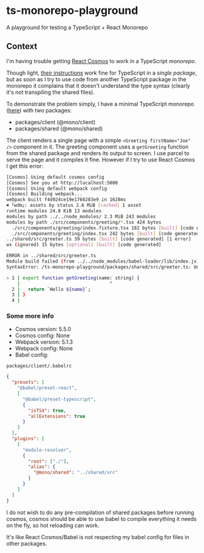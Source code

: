 # ts-monorepo-playground
A playground for testing a TypeScript + React Monorepo


## Context
I'm having trouble getting [React Cosmos](https://github.com/react-cosmos/react-cosmos) to work in a TypeScript *monorepo*.

Though light, [their instructions](https://github.com/react-cosmos/react-cosmos/tree/master/docs#compilation) work fine for TypeScript in a *single package*, but as soon as I try to use code from another TypeScript package in the monorepo it complains that it doesn't understand the type syntax (clearly it's not transpiling the shared files).

To demonstrate the problem simply, I have a minimal TypeScript monorepo ([here](https://github.com/codeandcats/ts-monorepo-playground)) with two packages:

- packages/client (@mono/client)
- packages/shared (@mono/shared)

The client renders a single page with a simple `<Greeting firstName="Joe" />` component in it. The greeting component uses a `getGreeting` function from the shared package and renders its output to screen. I use parcel to serve the page and it compiles it fine. However if I try to use React Cosmos I get this error:

```sh
[Cosmos] Using default cosmos config
[Cosmos] See you at http://localhost:5000
[Cosmos] Using default webpack config
[Cosmos] Building webpack...
webpack built f4d924ce19e1768283e9 in 1628ms
✖ ｢wdm｣: assets by status 2.6 MiB [cached] 1 asset
runtime modules 24.8 KiB 13 modules
modules by path ../../node_modules/ 2.3 MiB 243 modules
modules by path ./src/components/greeting/*.tsx 424 bytes
  ./src/components/greeting/index.fixture.tsx 182 bytes [built] [code generated]
  ./src/components/greeting/index.tsx 242 bytes [built] [code generated]
../shared/src/greeter.ts 39 bytes [built] [code generated] [1 error]
ws (ignored) 15 bytes [optional] [built] [code generated]

ERROR in ../shared/src/greeter.ts
Module build failed (from ../../node_modules/babel-loader/lib/index.js):
SyntaxError: /ts-monorepo-playground/packages/shared/src/greeter.ts: Unexpected token, expected "," (1:32)

> 1 | export function getGreeting(name: string) {
    |                                 ^
  2 |   return `Hello ${name}`;
  3 | }
  4 |
```

### Some more info
- Cosmos version: 5.5.0
- Cosmos config: None
- Webpack version: 5.1.3
- Webpack config: None
- Babel config:

`packages/client/.babelrc`

```json
{
  "presets": [
    "@babel/preset-react",
    [
      "@babel/preset-typescript",
      {
        "isTSX": true,
        "allExtensions": true
      }
    ]
  ],
  "plugins": [
    [
      "module-resolver",
      {
        "root": ["./"],
        "alias": {
          "@mono/shared": "../shared/src"
        }
      }
    ]
  ]
}
```

I do not wish to do any pre-compilation of shared packages before running cosmos, cosmos should be able to use babel to compile everything it needs on the fly, so hot reloading can work.

It's like React Cosmos/Babel is not respecting my babel config for files in other packages.
